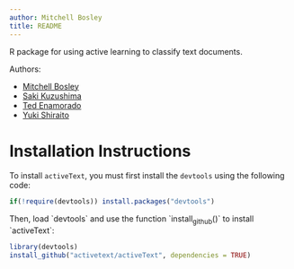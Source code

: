 ```yaml
---
author: Mitchell Bosley
title: README
---
```


R package for using active learning to classify text documents.

Authors:

-   [Mitchell Bosley](https://mbosley.github.io)
-   [Saki Kuzushima](https://ksaki.github.io)
-   [Ted Enamorado](https://www.tedenamorado.com/)
-   [Yuki Shiraito](https://shiraito.github.io)

# Installation Instructions

To install `activeText`, you must first install the `devtools` using the
following code:

``` r
if(!require(devtools)) install.packages("devtools")
```

Then, load \`devtools\` and use the function
\`install<sub>github</sub>()\` to install \`activeText\`:

``` r
library(devtools)
install_github("activetext/activeText", dependencies = TRUE)
```
